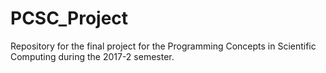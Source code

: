 # PCSC_Project
Repository for the final project for the Programming Concepts in Scientific Computing during the 2017-2 semester.
